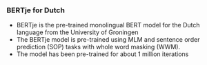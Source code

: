 ### BERTje for Dutch 
<ul>
  <li> BERTje is the pre-trained monolingual BERT model for the Dutch language from the University of Groningen <br> </li>
  <li> The BERTje model is pre-trained using MLM and sentence order prediction (SOP) tasks with whole word masking (WWM). <br> </li>
  <li> The model has been pre-trained for about 1 million iterations <br> </li>
</ul>
  
